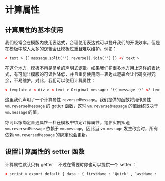 <!-- 源地址: https://iot.mi.com/vela/quickapp/zh/guide/framework/template/computed.html -->

# 计算属性

## 计算属性的基本使用

我们经常会在模版内使用表达式，合理使用表达式可以提升我们的开发效率。但是在模板中放入太多的逻辑会让模板过重且难以维护。例如：
```html
< text > {{ message.split('').reverse().join('') }} </ text >
```

在这个地方，模板不再是简单的声明式逻辑。如果我们在很多地方用上这样的表达式，有可能让模版的可读性降低，并且重复使用同一表达式逻辑会让代码变得冗余，不易维护。对此，我们可以使用计算属性：
```html
< template > < div > < text > Original message: "{{ message }}" </ text > < text > Comtextuted reversed message: "{{ reversedMessage }}" </ text > </ div > </ template > < script > export default { data : { message : 'Hello' } , computed : { // 计算属性的 getter reversedMessage () { // `this` 指向 vm 实例 return this.message.split ('') . reverse () . join ('') } } , onReady () { console.log (this.reversedMessage) // olleH this.message = 'Goodbye' console.log (this.reversedMessage) // eybdooG } } </ script >
```

这里我们声明了一个计算属性 `reversedMessage`。我们提供的函数将用作属性 `vm.reversedMessage` 的 getter 函数，这时 `vm.reversedMessage` 的值始终取决于 `vm.message` 的值。

你可以像绑定普通属性一样在模板中绑定计算属性。组件实例知道 `vm.reversedMessage` 依赖于 `vm.message`，因此当 `vm.message` 发生改变时，所有依赖 `vm.reversedMessage` 的绑定也会更新。

## 设置计算属性的 setter 函数

计算属性默认只有 getter ，不过在需要时你也可以提供一个 setter ：
```html
< script > export default { data : { firstName : 'Quick' , lastName : 'App' } , computed : { fullName : { get () { return ` ${ this.firstName } ${ this.lastName } ` } , set (value) { const names = value.split (' ') this.firstName = names [ 0 ] this.lastName = names [ names.length \- 1 ] } } } , onReady () { console.log (this.fullName) // Quick App this.fullName = 'John Doe' console.log (this.firstName) // John console.log (this.lastName) // Doe } } </ script >
```
